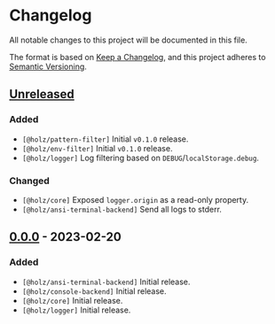 # Changelog

All notable changes to this project will be documented in this file.

The format is based on [Keep a Changelog](https://keepachangelog.com/en/1.0.0/), and this project adheres to [Semantic Versioning](https://semver.org/spec/v2.0.0.html).

## [Unreleased]

### Added

- `[@holz/pattern-filter]` Initial `v0.1.0` release.
- `[@holz/env-filter]` Initial `v0.1.0` release.
- `[@holz/logger]` Log filtering based on `DEBUG`/`localStorage.debug`.

### Changed

- `[@holz/core]` Exposed `logger.origin` as a read-only property.
- `[@holz/ansi-terminal-backend]` Send all logs to stderr.

## [0.0.0] - 2023-02-20

### Added

- `[@holz/ansi-terminal-backend]` Initial release.
- `[@holz/console-backend]` Initial release.
- `[@holz/core]` Initial release.
- `[@holz/logger]` Initial release.

[unreleased]: https://github.com/PsychoLlama/holz/compare/v0.0.0...HEAD
[0.0.0]: https://github.com/PsychoLlama/holz/releases/tag/v0.0.0
